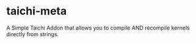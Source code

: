 # taichi-meta
A Simple Taichi Addon that allows you to compile AND recompile kernels directly from strings.
